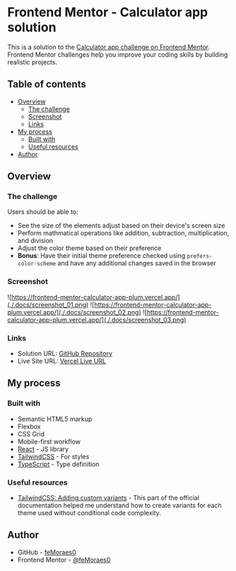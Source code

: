 # Frontend Mentor - Calculator app solution

This is a solution to the [Calculator app challenge on Frontend Mentor](https://www.frontendmentor.io/challenges/calculator-app-9lteq5N29). Frontend Mentor challenges help you improve your coding skills by building realistic projects.

## Table of contents

- [Overview](#overview)
  - [The challenge](#the-challenge)
  - [Screenshot](#screenshot)
  - [Links](#links)
- [My process](#my-process)
  - [Built with](#built-with)
  - [Useful resources](#useful-resources)
- [Author](#author)

## Overview

### The challenge

Users should be able to:

- See the size of the elements adjust based on their device's screen size
- Perform mathmatical operations like addition, subtraction, multiplication, and division
- Adjust the color theme based on their preference
- **Bonus**: Have their initial theme preference checked using `prefers-color-scheme` and have any additional changes saved in the browser

### Screenshot

![https://frontend-mentor-calculator-app-plum.vercel.app/](./.docs/screenshot_01.png)
![https://frontend-mentor-calculator-app-plum.vercel.app/](./.docs/screenshot_02.png)
![https://frontend-mentor-calculator-app-plum.vercel.app/](./.docs/screenshot_03.png)

### Links

- Solution URL: [GitHub Repository](https://github.com/feMoraes0/frontend-mentor-calculator-app)
- Live Site URL: [Vercel Live URL](https://frontend-mentor-calculator-app-plum.vercel.app/)

## My process

### Built with

- Semantic HTML5 markup
- Flexbox
- CSS Grid
- Mobile-first workflow
- [React](https://reactjs.org/) - JS library
- [TailwindCSS](https://tailwindcss.com/) - For styles
- [TypeScript](https://www.typescriptlang.org/) - Type definition

<!-- ### Continued development

Use this section to outline areas that you want to continue focusing on in future projects. These could be concepts you're still not completely comfortable with or techniques you found useful that you want to refine and perfect.

**Note: Delete this note and the content within this section and replace with your own plans for continued development.** -->

### Useful resources

- [TailwindCSS: Adding custom variants](https://tailwindcss.com/docs/adding-custom-styles#adding-custom-variants) - This part of the official documentation helped me understand how to create variants for each theme used without conditional code complexity.

## Author

- GitHub - [feMoraes0](https://github.com/feMoraes0)
- Frontend Mentor - [@feMoraes0](https://www.frontendmentor.io/profile/feMoraes0)
